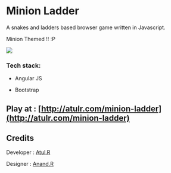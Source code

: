 # Minion Ladder

A snakes and ladders based browser game written in Javascript.

Minion Themed !! :P

![](https://github.com/master-atul/minion-ladder/raw/master/app/images/minion2.gif)


### Tech stack:

- Angular JS

- Bootstrap


## Play at : [http://atulr.com/minion-ladder](http://atulr.com/minion-ladder)


## Credits

Developer : [Atul.R](http://atulr.com)

Designer : [Anand.R](https://facebook.com/anandr6446)

